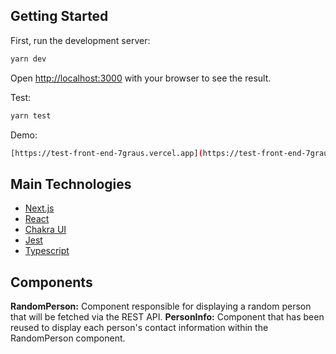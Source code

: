## Getting Started

First, run the development server:

```bash
yarn dev
```

Open [http://localhost:3000](http://localhost:3000) with your browser to see the result.

Test:

```bash
yarn test
```

Demo:

```bash
[https://test-front-end-7graus.vercel.app](https://test-front-end-7graus.vercel.app/)
```

## Main Technologies

- [Next.js](https://nextjs.org)
- [React](https://nextjs.org)
- [Chakra UI](https://chakra-ui.com/)
- [Jest](https://jestjs.io/)
- [Typescript](https://www.typescriptlang.org/)

## Components

**RandomPerson:** Component responsible for displaying a random person that will be fetched via the REST API.
**PersonInfo:** Component that has been reused to display each person's contact information within the RandomPerson component.
